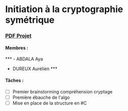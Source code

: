 # Initiation à la cryptographie symétrique

### [PDF Projet](https://drive.google.com/file/d/1mA8AHVK6YNzcmQngo71vOARgk4sJS_j5/view?usp=sharing)

#### Membres :

*** - ABDALA Aya
- DUREUX Aurélien ***

#### Tâches :

- [ ] Premier brainstorming compréhension cryptage
- [ ] Première ébauche de l'algo
- [ ] Mise en place de la structure en #C
